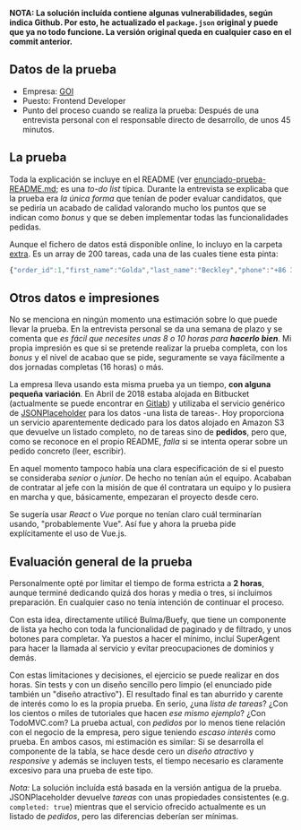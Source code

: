 **NOTA: La solución incluída contiene algunas vulnerabilidades, según indica Github. Por esto, he actualizado el `package.json` original y puede que ya no todo funcione. La versión original queda en cualquier caso en el commit anterior.**

## Datos de la prueba

 - Empresa: [GOI](https://www.letsgoi.com/)
 - Puesto: Frontend Developer
 - Punto del proceso cuando se realiza la prueba: Después de una entrevista personal con el responsable directo de desarrollo, de unos 45 minutos.

## La prueba

Toda la explicación se incluye en el README (ver [enunciado-prueba-README.md](./enunciado-prueba-README.md); es una _to-do list_ típica. Durante la entrevista se explicaba que la prueba era _la única forma_ que tenían de poder evaluar candidatos, que se pediría un acabado de calidad valorando mucho los puntos que se indican como _bonus_ y que se deben implementar todas las funcionalidades pedidas.

Aunque el fichero de datos está disponible online, lo incluyo en la carpeta [extra](./extra). Es un array de 200 tareas, cada una de las cuales tiene esta pinta:

```javascript
{"order_id":1,"first_name":"Golda","last_name":"Beckley","phone":"+86 363 913 5740","date":"3/2/2017","comments":"Sed ante. Vivamus tortor. Duis mattis egestas metus.\n\nAenean fermentum. Donec ut mauris eget massa tempor convallis. Nulla neque libero, convallis eget, eleifend luctus, ultricies eu, nibh.\n\nQuisque id justo sit amet sapien dignissim vestibulum. Vestibulum ante ipsum primis in faucibus orci luctus et ultrices posuere cubilia Curae; Nulla dapibus dolor vel est. Donec odio justo, sollicitudin ut, suscipit a, feugiat et, eros.","status":"shipped"}
```

## Otros datos e impresiones

No se menciona en ningún momento una estimación sobre lo que puede llevar la prueba. En la entrevista personal se da una semana de plazo y se comenta que _es fácil que necesites unas 8 o 10 horas para **hacerlo bien**_. Mi propia impresión es que si se pretende realizar la prueba completa, con los _bonus_ y el nivel de acabao que se pide, seguramente se vaya fácilmente a dos jornadas completas (16 horas) o más.

La empresa lleva usando esta misma prueba ya un tiempo, **con alguna pequeña variación**. En Abril de 2018 estaba alojada en Bitbucket (actualmente se puede encontrar en [Gitlab](https://gitlab.com/letsgoi/goi-codechallenge/frontend-codechallenge)) y utilizaba el servicio genérico de [JSONPlaceholder](https://jsonplaceholder.typicode.com) para los datos -una lista de tareas-. Hoy proporciona un servicio aparentemente dedicado para los datos alojado en Amazon S3 que devuelve un listado completo, no de tareas sino de **pedidos**, pero que, como se reconoce en el propio README, _falla_ si se intenta operar sobre un pedido concreto (leer, escribir).

En aquel momento tampoco había una clara especificación de si el puesto se consideraba _senior_ o _junior_. De hecho no tenían aún el equipo. Acababan de contratar al jefe con la misión de que él contratara un equipo y lo pusiera en marcha y que, básicamente, empezaran el proyecto desde cero.

Se sugería usar _React_ o _Vue_ porque no tenían claro cuál terminarían usando, "probablemente Vue". Así fue y ahora la prueba pide explícitamente el uso de Vue.js.

## Evaluación general de la prueba

Personalmente opté por limitar el tiempo de forma estricta a **2 horas**, aunque terminé dedicando quizá dos horas y media o tres, si incluimos preparación. En cualquier caso no tenía intención de continuar el proceso.

Con esta idea, directamente utilicé Bulma/Buefy, que tiene un componente de lista ya hecho con toda la funcionalidad de paginado y de filtrado, y unos botones para completar. Ya puestos a hacer el mínimo, incluí SuperAgent para hacer la llamada al servicio y evitar preocupaciones de dominios y demás.

Con estas limitaciones y decisiones, el ejercicio se puede realizar en dos horas. Sin tests y con un diseño sencillo pero limpio (el enunciado pide también un "diseño atractivo"). El resultado final es tan aburrido y carente de interés como lo es la propia prueba. En serio, ¿una _lista de tareas_? ¿Con los cientos o miles de tutoriales que hacen _ese mismo ejemplo_? ¿Con TodoMVC.com? La prueba actual, con _pedidos_ por lo menos tiene relación con el negocio de la empresa, pero sigue teniendo _escaso interés_ como prueba. En ambos casos, mi estimación es similar: Si se desarrolla el componente de la tabla, se hace desde cero un _diseño atractivo_ y _responsive_ y además se incluyen tests, el tiempo necesario es claramente excesivo para una prueba de este tipo.

_Nota:_ La solución incluída está basada en la versión antigua de la prueba. JSONPlaceholder devuelve _tareas_ con unas propiedades consistentes (e.g. `completed: true`) mientras que el servicio ofrecido actualmente es un listado de _pedidos_, pero las diferencias deberían ser mínimas.
